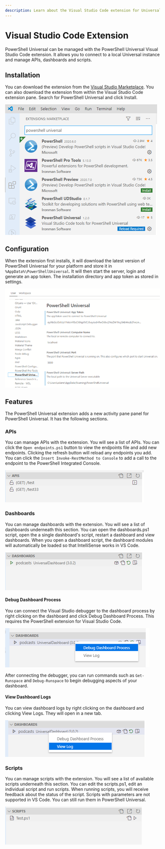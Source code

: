 ```yaml
---
description: Learn about the Visual Studio Code extension for Universal.
---
```


# Visual Studio Code Extension

PowerShell Universal can be managed with the PowerShell Universal Visual Studio Code extension. It allows you to connect to a local Universal instance and manage APIs, dashboards and scripts. 

## Installation

You can download the extension from the [Visual Studio Marketplace](https://marketplace.visualstudio.com/items?itemName=ironmansoftware.powershell-universal). You can also download the extension from within the Visual Studio Code extension pane. Search for PowerShell Universal and click Install.  

![](.gitbook/assets/image%20%28117%29.png)

## Configuration

When the extension first installs, it will download the latest version of PowerShell Universal for your platform and store it in `%AppData%\PowerShellUniversal`. It will then start the server, login and generate an app token. The installation directory and app token as stored in settings. 

![](.gitbook/assets/image%20%28114%29.png)

## Features

The PowerShell Universal extension adds a new activity pane panel for PowerShell Universal. It has the following sections. 

### APIs

You can manage APIs with the extension. You will see a list of APIs. You can click the `Open endpoints.ps1` button to view the endpoints file and add new endpoints. Clicking the refresh button will reload any endpoints you add. You can click the `Insert Invoke-RestMethod to Console` to add a call to the endpoint to the PowerShell Integrated Console. 

![](.gitbook/assets/image%20%28113%29.png)

### Dashboards

You can manage dashboards with the extension. You will see a list of dashboards underneath this section. You can open the dashboards.ps1 script, open the a single dashboard's script, restart a dashboard and view dashboards. When you open a dashboard script, the dashboard modules will automatically be loaded so that IntelliSense works in VS Code. 

![](.gitbook/assets/image%20%28118%29.png)

#### Debug Dashboard Process

You can connect the Visual Studio debugger to the dashboard process by right clicking on the dashboard and click Debug Dashboard Process. This requires the PowerShell extension for Visual Studio Code. 

![](.gitbook/assets/image%20%28121%29.png)

After connecting the debugger, you can run commands such as `Get-Runspace` and `Debug-Runspace` to begin debugging aspects of your dashboard. 

#### View Dashboard Logs

You can view dashboard logs by right clicking on the dashboard and clicking View Logs. They will open in a new tab.

![](.gitbook/assets/image%20%28119%29.png)

### Scripts

You can manage scripts with the extension. You will see a list of available scripts underneath this section. You can edit the scripts.ps1, edit an individual script and run scripts. When running scripts, you will receive feedback about the status of the script. Scripts with parameters are not supported in VS Code. You can still run them in PowerShell Universal. 

![](.gitbook/assets/image%20%28115%29.png)

